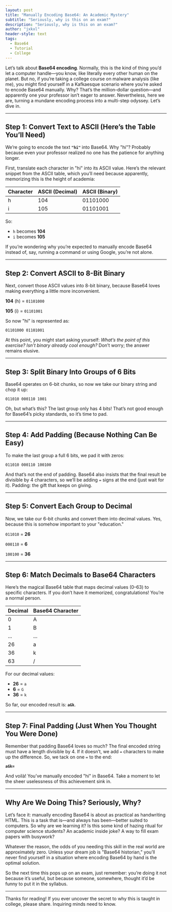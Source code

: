 ```yaml
---
layout: post
title: "Manually Encoding Base64: An Academic Mystery"
subtitle: "Seriously, why is this on an exam?"
description: "Seriously, why is this on an exam?"
author: "jxkxl"
header-style: text
tags:
  - Base64
  - Tutorial
  - College
---
```


Let’s talk about **Base64 encoding**. Normally, this is the kind of thing you’d let a computer handle—you know, like literally every other human on the planet. But no, if you’re taking a college course on malware analysis (like me), you might find yourself in a Kafkaesque scenario where you’re asked to encode Base64 manually. Why? That’s the million-dollar question—and apparently one your professor isn’t eager to answer. Nevertheless, here we are, turning a mundane encoding process into a multi-step odyssey. Let’s dive in.

---

## Step 1: Convert Text to ASCII (Here’s the Table You’ll Need)
We’re going to encode the text **`"hi"`** into Base64. Why "hi"? Probably because even your professor realized no one has the patience for anything longer.

First, translate each character in "hi" into its ASCII value. Here’s the relevant snippet from the ASCII table, which you’ll need because apparently, memorizing this is the height of academia:

| Character | ASCII (Decimal) | ASCII (Binary) |
|-----------|------------------|-----------------|
| h         | 104              | 01101000        |
| i         | 105              | 01101001        |

So:
- `h` becomes **104**
- `i` becomes **105**

If you’re wondering why you’re expected to manually encode Base64 instead of, say, running a command or using Google, you’re not alone.

---

## Step 2: Convert ASCII to 8-Bit Binary
Next, convert those ASCII values into 8-bit binary, because Base64 loves making everything a little more inconvenient.

**104** (h) = `01101000`

**105** (i) = `01101001`

So now "hi" is represented as:

`01101000 01101001`

At this point, you might start asking yourself: *What’s the point of this exercise? Isn’t binary already cool enough?* Don’t worry; the answer remains elusive.

---

## Step 3: Split Binary Into Groups of 6 Bits
Base64 operates on 6-bit chunks, so now we take our binary string and chop it up:

`011010 000110 1001`

Oh, but what’s this? The last group only has 4 bits! That’s not good enough for Base64’s picky standards, so it’s time to pad.

---

## Step 4: Add Padding (Because Nothing Can Be Easy)
To make the last group a full 6 bits, we pad it with zeros:

`011010 000110 100100`

And that’s not the end of padding. Base64 also insists that the final result be divisible by 4 characters, so we’ll be adding `=` signs at the end (just wait for it). Padding: the gift that keeps on giving.

---

## Step 5: Convert Each Group to Decimal
Now, we take our 6-bit chunks and convert them into decimal values. Yes, because this is somehow important to your "education."

`011010` = **26**

`000110` = **6**

`100100` = **36**

---

## Step 6: Match Decimals to Base64 Characters
Here’s the magical Base64 table that maps decimal values (0–63) to specific characters. If you don’t have it memorized, congratulations! You’re a normal person.

| Decimal | Base64 Character |
|---------|-------------------|
| 0       | A                 |
| 1       | B                 |
| ...     | ...               |
| 26      | a                 |
| 36      | k                 |
| 63      | /                 |

For our decimal values:
- **26** = `a`
- **6** = `G`
- **36** = `k`

So far, our encoded result is: **`aGk`**.

---

## Step 7: Final Padding (Just When You Thought You Were Done)
Remember that padding Base64 loves so much? The final encoded string must have a length divisible by 4. If it doesn’t, we add `=` characters to make up the difference. So, we tack on one `=` to the end:

**`aGk=`**

And voilà! You’ve manually encoded "hi" in Base64. Take a moment to let the sheer uselessness of this achievement sink in.

---

## Why Are We Doing This? Seriously, Why?
Let’s face it: manually encoding Base64 is about as practical as handwriting HTML. This is a task that is—and always has been—better suited to computers. So why are we learning it? Is this some kind of hazing ritual for computer science students? An academic inside joke? A way to fill exam papers with busywork? 

Whatever the reason, the odds of you needing this skill in the real world are approximately zero. Unless your dream job is "Base64 historian," you’ll never find yourself in a situation where encoding Base64 by hand is the optimal solution. 

So the next time this pops up on an exam, just remember: you’re doing it not because it’s useful, but because someone, somewhere, thought it’d be funny to put it in the syllabus.

---

Thanks for reading! If you ever uncover the secret to why this is taught in college, please share. Inquiring minds need to know.